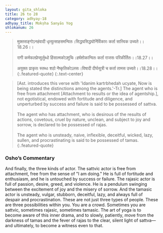 ```yaml
---
layout: gita_shloka
title: 26 to 28
category: adhyay-18
adhyay_title: Mokṣha Sanyās Yog
shlokanum: 26
---
```


> मुक्तसङ्गोऽनहंवादी धृत्युत्साहसमन्वितः।सिद्ध्यसिद्ध्योर्निर्विकारः कर्ता सात्त्विक उच्यते।।18.26।।<br><br>रागी कर्मफलप्रेप्सुर्लुब्धो हिंसात्मकोऽशुचिः।हर्षशोकान्वितः कर्ता राजसः परिकीर्तितः।।18.27।।<br><br>अयुक्तः प्राकृतः स्तब्धः शठो नैष्कृतिकोऽलसः।विषादी दीर्घसूत्री च कर्ता तामस उच्यते।।18.28।।
{:.featured-quote} 
{:.text-center}

> [Ast. introduces this verse with 'Idanim kartrbhedah ucyate, Now is being stated the distinctions among the agents.'-Tr.] The agent who is free from attachment [Attachment to results or the idea of agentship.], not egotistical, endowed with fortitude and diligence, and unperturbed by success and failure is said to be possessed of sattva.<br><br>The agent who has attachment, who is desirous of the results of actions, covetous, cruel by nature, unclean, and subject to joy and sorrow, is declared to be possessed of rajas.<br><br>The agent who is unsteady, naive, inflexible, deceitful, wicked, lazy, sullen, and procrastinating is said to be possessed of tamas.
{:.featured-quote}

### Osho’s Commentary
And finally, the three kinds of actor.
The sattvic actor is free from attachment, free from the sense of "I am doing." He is full of fortitude and enthusiasm, and he is untouched by success or failure.
The rajasic actor is full of passion, desire, greed, and violence. He is a pendulum swinging between the excitement of joy and the misery of sorrow.
And the tamasic actor is unsteady, vulgar, stubborn, deceitful, lazy, and always full of despair and procrastination.
These are not just three types of people. These are three possibilities within you. You are a crowd. Sometimes you are sattvic, sometimes rajasic, sometimes tamasic. The art of yoga is to become aware of this inner drama, and to slowly, patiently, move from the darkness of tamas and the fever of rajas to the clear, silent light of sattva—and ultimately, to become a witness even to that.
